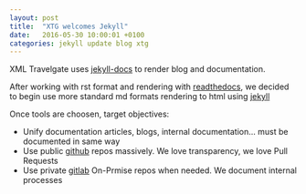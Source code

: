 ```yaml
---
layout: post
title:  "XTG welcomes Jekyll"
date:   2016-05-30 10:00:01 +0100
categories: jekyll update blog xtg
---
```

XML Travelgate uses [jekyll-docs] to render blog and documentation.

After working with rst format and rendering with [readthedocs], we decided to begin use more standard md formats rendering to html using [jekyll]

Once tools are choosen, target objectives:
- Unify documentation articles, blogs, internal documentation... must be documented in same way
- Use public [github] repos massively. We love transparency, we love Pull Requests
- Use private [gitlab] On-Prmise repos when needed. We document internal processes

[gitlab]: https://www.gitlab.com
[github]: https://www.github.com
[jekyll]: http://jekyllrb.com
[jekyll-docs]: http://jekyllrb.com/docs/home
[readthedocs]: https://readthedocs.org
